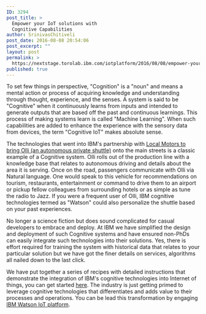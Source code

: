 ```yaml
---
ID: 3294
post_title: >
  Empower your IoT solutions with
  Cognitive Capabilities
author: SrinivasChitiveli
post_date: 2016-08-08 20:54:06
post_excerpt: ""
layout: post
permalink: >
  https://nextstage.torolab.ibm.com/iotplatform/2016/08/08/empower-your-iot-solutions-with-cognitive-capabilities/
published: true
---
```

To set few things in perspective, "Cognition" is a "noun" and means a mental action or process of acquiring knowledge and understanding through thought, experience, and the senses. A system is said to be "Cognitive" when it continuously learns from inputs and intended to generate outputs that are based off the past and continuous learnings.  This process of making systems learn is called "Machine Learning". When such capabilities are added to enhance the experience with the sensory data from devices, the term "Cognitive IoT" makes absolute sense.

The technologies that went into IBM's partnership with <a href="http://www-03.ibm.com/press/us/en/pressrelease/49957.wss" target="_blank">Local Motors to bring Olli (an autonomous private shuttle)</a>  onto the main streets is a classic example of a Cognitive system. Olli rolls out of the production line with a knowledge base that relates to autonomous driving and details about the area it is serving. Once on the road, passengers communicate with Olli via Natural language. One would speak to this vehicle for recommendations on tourism, restaurants, entertainment or command to drive them to an airport or pickup fellow colleagues from surrounding hotels or as simple as tune the radio to Jazz. If you were a frequent user of Olli, IBM cognitive technologies termed as "Watson" could also personalize the shuttle based on your past experiences.

No longer a science fiction but does sound complicated for casual developers to embrace and deploy. At IBM we have simplified the design and deployment of such Cognitive systems and have ensured non-PhDs can easily integrate such technologies into their solutions. Yes, there is effort required for training the system with historical data that relates to your particular solution but we have got the finer details on services, algorithms all nailed down to the last click.

We have put together a series of recipes with detailed instructions that demonstrate the integration of IBM's cognitive technologies into Internet of things, you can get started <a href="https://nextstage.torolab.ibm.com/recipes/tutorials/list-of-ibm-watson-iot-analytical-recipes/" target="_blank">here</a>. The industry is just getting primed to leverage cognitive technologies that differentiates and adds value to their processes and operations. You can be lead this transformation by engaging <a href="http://www.ibm.com/internet-of-things/" target="_blank">IBM Watson IoT platform</a>.